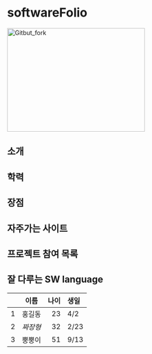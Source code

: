 # softwareFolio

<img src="https://user-images.githubusercontent.com/86451066/123884046-3c458980-d985-11eb-9e61-72893bfe9ad9.jpg" width="320px" height="240px"
     title="px(픽셀) 크기 설정" alt="Gitbut_fork"></img><br/>

## 소개
## 학력
## 장점
## 자주가는 사이트
## 프로젝트 참여 목록
## 잘 다루는 SW language




| | 이름 | 나이 | 생일 |
| :-: | :-: | -: | :- |
| 1 | 홍길동 | 23 | 4/2 |
| 2 | *짜장형* | 32 | 2/23|
| 3 | 뿡뿡이 | 51 | 9/13 |
